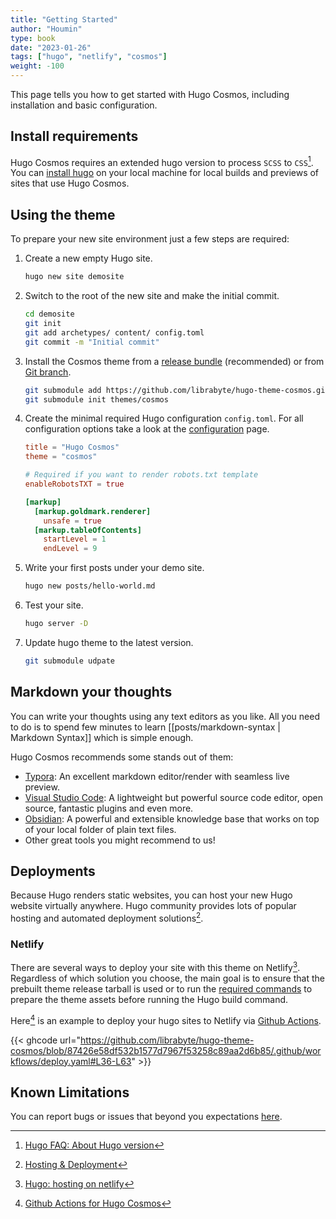 ```yaml
---
title: "Getting Started"
author: "Houmin"
type: book
date: "2023-01-26"
tags: ["hugo", "netlify", "cosmos"]
weight: -100
---
```


This page tells you how to get started with Hugo Cosmos, including installation and basic configuration.

<!--more-->

## Install requirements

Hugo Cosmos requires an extended hugo version to process `SCSS` to `CSS`[^1]. You can [install hugo](https://gohugo.io/installation) on your local machine for local builds and previews of sites that use Hugo Cosmos.

## Using the theme

To prepare your new site environment just a few steps are required:

1. Create a new empty Hugo site.

   ```bash
   hugo new site demosite
   ```

2. Switch to the root of the new site and make the initial commit.

   ```bash
   cd demosite
   git init
   git add archetypes/ content/ config.toml
   git commit -m "Initial commit"
   ```

3. Install the Cosmos theme from a [release bundle](#option-1-download-pre-build-release-bundle) (recommended) or from [Git branch](#option-2-clone-the-github-repository).

   ```bash
   git submodule add https://github.com/librabyte/hugo-theme-cosmos.git themes/cosmos
   git submodule init themes/cosmos
   ```
4. Create the minimal required Hugo configuration `config.toml`. For all configuration options take a look at the [configuration](/docs/usage/configuration) page.

   ```toml
   title = "Hugo Cosmos"
   theme = "cosmos"

   # Required if you want to render robots.txt template
   enableRobotsTXT = true

   [markup]
     [markup.goldmark.renderer]
       unsafe = true
     [markup.tableOfContents]
       startLevel = 1
       endLevel = 9
   ```
   
5. Write your first posts under your demo site.
   ```bash
   hugo new posts/hello-world.md
   ```
6. Test your site.

   ```bash
   hugo server -D
   ```
7. Update hugo theme to the latest version.
   ```bash
   git submodule udpate
   ```

## Markdown your thoughts

You can write your thoughts using any text editors as you like. All you need to do is to spend few minutes to learn [[posts/markdown-syntax | Markdown Syntax]] which is simple enough. 

Hugo Cosmos recommends some stands out of them:
- [Typora](https://typora.io): An excellent markdown editor/render with seamless live preview.
- [Visual Studio Code](https://code.visualstudio.com): A lightweight but powerful source code editor, open source, fantastic plugins and even more.
- [Obsidian](https://obsidian.md/): A powerful and extensible knowledge base that works on top of your local folder of plain text files.
- Other great tools you might recommend to us!

## Deployments

Because Hugo renders static websites, you can host your new Hugo website virtually anywhere. Hugo community provides lots of popular hosting and automated deployment solutions[^3].

### Netlify

There are several ways to deploy your site with this theme on Netlify[^4]. Regardless of which solution you choose, the main goal is to ensure that the prebuilt theme release tarball is used or to run the [required commands](#option-2-clone-the-github-repository) to prepare the theme assets before running the Hugo build command.

Here[^5] is an example to deploy your hugo sites to Netlify via [Github Actions](https://github.com/features/actions).

{{< ghcode url="https://github.com/librabyte/hugo-theme-cosmos/blob/87426e58df532b1577d7967f53258c89aa2d6b85/.github/workflows/deploy.yaml#L36-L63" >}}

## Known Limitations

You can report bugs or issues that beyond you expectations [here](https://github.com/librabyte/hugo-theme-cosmos/issues).

[^1]: [Hugo FAQ: About Hugo version](https://gohugo.io/troubleshooting/faq/#i-get--this-feature-is-not-available-in-your-current-hugo-version)
[^3]: [Hosting & Deployment](https://gohugo.io/hosting-and-deployment)
[^4]: [Hugo: hosting on netlify](https://gohugo.io/hosting-and-deployment/hosting-on-netlify)
[^5]: [Github Actions for Hugo Cosmos](https://github.com/librabyte/hugo-theme-cosmos/blob/master/.github/workflows/deploy.yaml)
